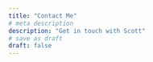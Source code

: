 ```yaml
---
title: "Contact Me"
# meta description
description: "Get in touch with Scott"
# save as draft
draft: false
---
```

